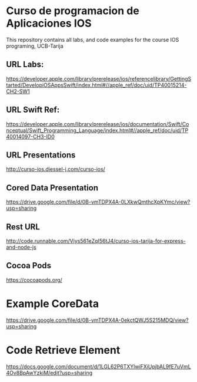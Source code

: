 Curso de programacion de Aplicaciones IOS
=========================================

This repository contains all labs, and code examples for the course IOS programing, UCB-Tarija

## URL Labs:

https://developer.apple.com/library/prerelease/ios/referencelibrary/GettingStarted/DevelopiOSAppsSwift/index.html#//apple_ref/doc/uid/TP40015214-CH2-SW1

## URL Swift Ref:
https://developer.apple.com/library/prerelease/ios/documentation/Swift/Conceptual/Swift_Programming_Language/index.html#//apple_ref/doc/uid/TP40014097-CH3-ID0
## URL Presentations
http://curso-ios.diessel-j.com/curso-ios/

##  Cored Data Presentation
https://drive.google.com/file/d/0B-vmTDPX4A-0LXkwQmthcXpKYmc/view?usp=sharing

## Rest URL
http://code.runnable.com/Viys561eZqI56tJ4/curso-ios-tarija-for-express-and-node-js

## Cocoa Pods
https://cocoapods.org/

# Example CoreData 
https://drive.google.com/file/d/0B-vmTDPX4A-0ekctQWJ5S215MDQ/view?usp=sharing

# Code Retrieve Element

https://docs.google.com/document/d/1LGL62P6TXYlwiFXiUpjbAL9fE7uVmL4Ov8BpAwYzkiM/edit?usp=sharing

